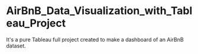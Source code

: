 # AirBnB_Data_Visualization_with_Tableau_Project
It's a pure Tableau full project created to make a dashboard of an AirBnB dataset.
